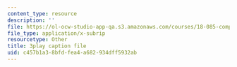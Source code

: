 ```yaml
---
content_type: resource
description: ''
file: https://ol-ocw-studio-app-qa.s3.amazonaws.com/courses/18-085-computational-science-and-engineering-i-fall-2008/c457b1a38bfdfea4a682934dff5932ab_5Pw5k0z1L4Q.srt
file_type: application/x-subrip
resourcetype: Other
title: 3play caption file
uid: c457b1a3-8bfd-fea4-a682-934dff5932ab
---
```

